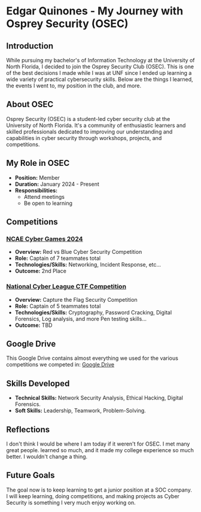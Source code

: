 # Edgar Quinones - My Journey with Osprey Security (OSEC)
## Introduction
While pursuing my bachelor's of Information Technology at the University of North Florida, I decided to join the Osprey Security Club (OSEC). This is one of the best decisions I made while I was at UNF since I ended up learning a wide variety of practical cybersecurity skills. Below are the things I learned, the events I went to, my position in the club, and more.

## About OSEC

Osprey Security (OSEC) is a student-led cyber security club at the University of North Florida. It's a community of enthusiastic learners and skilled professionals dedicated to improving our understanding and capabilities in cyber security through workshops, projects, and competitions.

## My Role in OSEC

- **Position:** Member
- **Duration:** January 2024 - Present
- **Responsibilities:**
  - Attend meetings
  - Be open to learning
 
## Competitions 

### [NCAE Cyber Games 2024](https://github.com/EdgarQuinones/NCAE-Red-vs-Blue-Competition/blob/main/README.md)

- **Overview:** Red vs Blue Cyber Security Competition
- **Role:** Captain of 7 teammates total
- **Technologies/Skills:** Networking, Incident Response, etc...
- **Outcome:** 2nd Place
### [National Cyber League CTF Competition](https://github.com/EdgarQuinones/NCL-CaptureTheFlag-Competition)

- **Overview:** Capture the Flag Security Competition
- **Role:** Captain of 5 teammates total
- **Technologies/Skills:** Cryptography, Password Cracking, Digital Forensics, Log analysis, and more Pen testing skills...
- **Outcome:** TBD

## Google Drive
This Google Drive contains almost everything we used for the various competitions we competed in: 
[Google Drive](https://drive.google.com/drive/folders/1V1DYd_GKkaQcbs_wL2DT55NWXW6IidP_)

## Skills Developed

- **Technical Skills:** Network Security Analysis, Ethical Hacking, Digital Forensics.
- **Soft Skills:** Leadership, Teamwork, Problem-Solving.

## Reflections

I don't think I would be where I am today if it weren't for OSEC. I met many great people. learned so much, and it made my college experience so much better. I wouldn't change a thing.

## Future Goals

The goal now is to keep learning to get a junior position at a SOC company. I will keep learning, doing competitions, and making projects as Cyber Security is something I very much enjoy working on.
